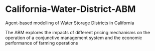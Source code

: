 # California-Water-District-ABM
Agent-based modelling of Water Storage Districts in California

The ABM explores the impacts of different pricing mechanisms on the operation of a conjunctive management system and the economic performance of farming operations
